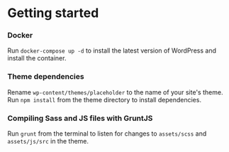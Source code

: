 # Getting started

### Docker

Run ```docker-compose up -d``` to install the latest version of WordPress and install the container.

### Theme dependencies

Rename ```wp-content/themes/placeholder``` to the name of your site's theme. Run ```npm install``` from the theme directory to install dependencies.

### Compiling Sass and JS files with GruntJS

Run ```grunt``` from the terminal to listen for changes to ```assets/scss``` and ```assets/js/src``` in the theme.
